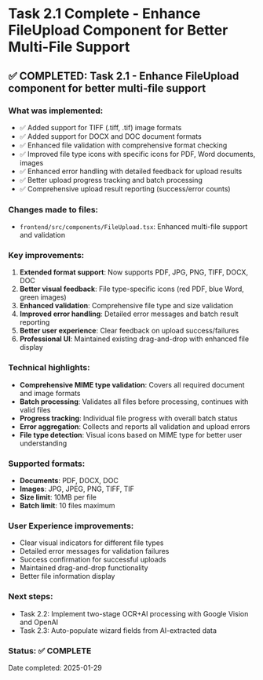 # Task 2.1 Complete - Enhance FileUpload Component for Better Multi-File Support

## ✅ COMPLETED: Task 2.1 - Enhance FileUpload component for better multi-file support

### What was implemented:
- ✅ Added support for TIFF (.tiff, .tif) image formats
- ✅ Added support for DOCX and DOC document formats
- ✅ Enhanced file validation with comprehensive format checking
- ✅ Improved file type icons with specific icons for PDF, Word documents, images
- ✅ Enhanced error handling with detailed feedback for upload results
- ✅ Better upload progress tracking and batch processing
- ✅ Comprehensive upload result reporting (success/error counts)

### Changes made to files:
- `frontend/src/components/FileUpload.tsx`: Enhanced multi-file support and validation

### Key improvements:
1. **Extended format support**: Now supports PDF, JPG, PNG, TIFF, DOCX, DOC
2. **Better visual feedback**: File type-specific icons (red PDF, blue Word, green images)
3. **Enhanced validation**: Comprehensive file type and size validation
4. **Improved error handling**: Detailed error messages and batch result reporting
5. **Better user experience**: Clear feedback on upload success/failures
6. **Professional UI**: Maintained existing drag-and-drop with enhanced file display

### Technical highlights:
- **Comprehensive MIME type validation**: Covers all required document and image formats
- **Batch processing**: Validates all files before processing, continues with valid files
- **Progress tracking**: Individual file progress with overall batch status
- **Error aggregation**: Collects and reports all validation and upload errors
- **File type detection**: Visual icons based on MIME type for better user understanding

### Supported formats:
- **Documents**: PDF, DOCX, DOC
- **Images**: JPG, JPEG, PNG, TIFF, TIF
- **Size limit**: 10MB per file
- **Batch limit**: 10 files maximum

### User Experience improvements:
- Clear visual indicators for different file types
- Detailed error messages for validation failures
- Success confirmation for successful uploads
- Maintained drag-and-drop functionality
- Better file information display

### Next steps:
- Task 2.2: Implement two-stage OCR+AI processing with Google Vision and OpenAI
- Task 2.3: Auto-populate wizard fields from AI-extracted data

### Status: ✅ COMPLETE
Date completed: 2025-01-29
